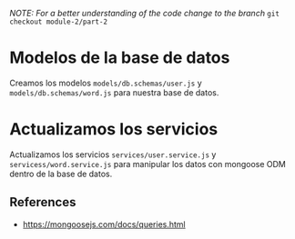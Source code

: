 _NOTE: For a better understanding of the code change to the branch_ `git checkout module-2/part-2`

# Modelos de la base de datos

Creamos los modelos `models/db.schemas/user.js` y `models/db.schemas/word.js` para nuestra base de datos.

# Actualizamos los servicios

Actualizamos los servicios `services/user.service.js` y `servicess/word.service.js` para manipular los datos con mongoose ODM dentro de la base de datos.

## References 

- https://mongoosejs.com/docs/queries.html